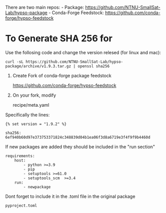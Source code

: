 
There are two main repos:
    - Package: https://github.com/NTNU-SmallSat-Lab/hypso-package
    - Conda-Forge Feedstock: https://github.com/conda-forge/hypso-feedstock

# To Generate SHA 256 for

Use the follosing code and change the version relesed (for linux and mac):

    curl -sL https://github.com/NTNU-SmallSat-Lab/hypso-package/archive/v1.9.3.tar.gz | openssl sha256


1. Create Fork of conda-forge package feedstock

    https://github.com/conda-forge/hypso-feedstock

2. On your fork, modify

    recipe/meta.yaml

Specifically the lines:

    {% set version = "1.9.2" %}

    sha256: 6ef940b60d97e373753371824c348839d04b1ea06f3d8a6719e3f4f9f9b4460d

If new packages are added they should be included in the "run section"

    requirements:
        host:
            - python >=3.9
            - pip
            - setuptools >=61.0
            - setuptools_scm  >=3.4
        run:
            - newpackage

Dont forget to include it in the .toml file in the original package
    
    pyproject.toml
